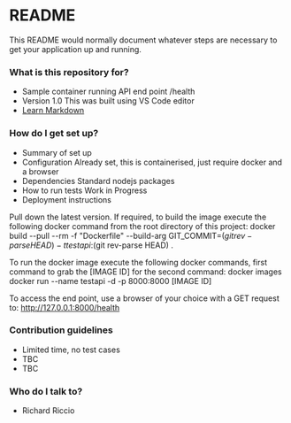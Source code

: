 # README #

This README would normally document whatever steps are necessary to get your application up and running.

### What is this repository for? ###

* Sample container running API end point /health
* Version
1.0
This was built using  VS Code editor
* [Learn Markdown](https://bitbucket.org/tutorials/markdowndemo)

### How do I get set up? ###

* Summary of set up
* Configuration
Already set, this is containerised, just require docker and a browser
* Dependencies
Standard nodejs packages
* How to run tests
Work in Progress
* Deployment instructions

Pull down the latest version. 
If required, to build the image execute the following docker command from the root directory of this project:
    docker build   --pull --rm -f "Dockerfile"  --build-arg GIT_COMMIT=$(git rev-parse HEAD) -t testapi:$(git rev-parse HEAD) .

To run the docker image execute the following docker commands, first command to grab the [IMAGE ID] for the second command:
    docker images
    docker run --name testapi -d -p 8000:8000 [IMAGE ID]

To access the end point, use a browser of your choice with a GET request to:
    http://127.0.0.1:8000/health

### Contribution guidelines ###

* Limited time, no test cases
* TBC
* TBC

### Who do I talk to? ###

* Richard Riccio